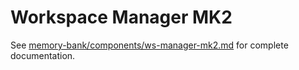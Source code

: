 # Workspace Manager MK2

See [memory-bank/components/ws-manager-mk2.md](../../memory-bank/components/ws-manager-mk2.md) for complete documentation.
